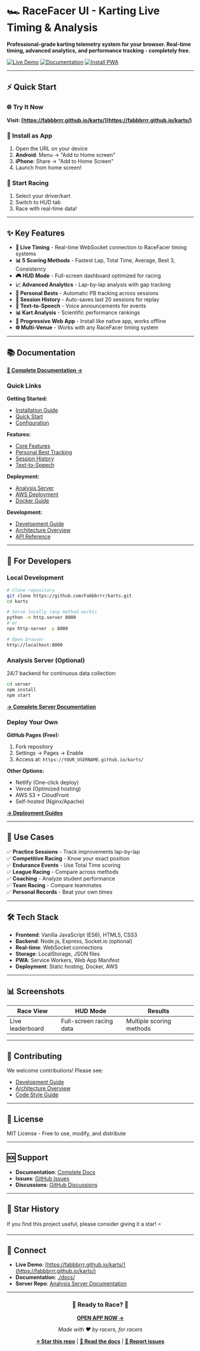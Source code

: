 # 🏎️ RaceFacer UI - Karting Live Timing & Analysis

**Professional-grade karting telemetry system for your browser. Real-time timing, advanced analytics, and performance tracking - completely free.**

[![Live Demo](https://img.shields.io/badge/Live-Demo-00ff88?style=for-the-badge)](https://fabbbrrr.github.io/karts/)
[![Documentation](https://img.shields.io/badge/Read-Documentation-blue?style=for-the-badge)](./docs/)
[![Install PWA](https://img.shields.io/badge/Install-Add%20to%20Home-orange?style=for-the-badge)](#-installation)

---

## ⚡ Quick Start

### 🌐 Try It Now
**Visit: [https://fabbbrrr.github.io/karts/](https://fabbbrrr.github.io/karts/)**

### 📱 Install as App
1. Open the URL on your device
2. **Android**: Menu → "Add to Home screen"
3. **iPhone**: Share → "Add to Home Screen"
4. Launch from home screen!

### 🏁 Start Racing
1. Select your driver/kart
2. Switch to HUD tab
3. Race with real-time data!

---

## ✨ Key Features

- **🏁 Live Timing** - Real-time WebSocket connection to RaceFacer timing systems
- **📊 5 Scoring Methods** - Fastest Lap, Total Time, Average, Best 3, Consistency
- **🎮 HUD Mode** - Full-screen dashboard optimized for racing
- **📈 Advanced Analytics** - Lap-by-lap analysis with gap tracking
- **🏅 Personal Bests** - Automatic PB tracking across sessions
- **📼 Session History** - Auto-saves last 20 sessions for replay
- **🎤 Text-to-Speech** - Voice announcements for events
- **📊 Kart Analysis** - Scientific performance rankings
- **💾 Progressive Web App** - Install like native app, works offline
- **🌐 Multi-Venue** - Works with any RaceFacer timing system

---

## 📚 Documentation

**[📖 Complete Documentation →](./docs/)**

### Quick Links

**Getting Started:**
- [Installation Guide](./docs/getting-started/installation.md)
- [Quick Start](./docs/getting-started/quick-start.md)
- [Configuration](./docs/getting-started/configuration.md)

**Features:**
- [Core Features](./docs/features/core-features.md)
- [Personal Best Tracking](./docs/features/personal-best.md)
- [Session History](./docs/features/session-history.md)
- [Text-to-Speech](./docs/features/text-to-speech.md)

**Deployment:**
- [Analysis Server](./docs/deployment/analysis-server.md)
- [AWS Deployment](./docs/deployment/aws.md)
- [Docker Guide](./docs/deployment/docker.md)

**Development:**
- [Development Guide](./docs/development/guide.md)
- [Architecture Overview](./docs/architecture/overview.md)
- [API Reference](./docs/api/)

---

## 🚀 For Developers

### Local Development

```bash
# Clone repository
git clone https://github.com/Fabbbrrr/karts.git
cd karts

# Serve locally (any method works)
python -m http.server 8000
# or
npx http-server -p 8000

# Open browser
http://localhost:8000
```

### Analysis Server (Optional)

24/7 backend for continuous data collection:

```bash
cd server
npm install
npm start
```

**[→ Complete Server Documentation](./docs/deployment/analysis-server.md)**

### Deploy Your Own

**GitHub Pages (Free):**
1. Fork repository
2. Settings → Pages → Enable
3. Access at: `https://YOUR_USERNAME.github.io/karts/`

**Other Options:**
- Netlify (One-click deploy)
- Vercel (Optimized hosting)
- AWS S3 + CloudFront
- Self-hosted (Nginx/Apache)

**[→ Deployment Guides](./docs/deployment/)**

---

## 🎯 Use Cases

✅ **Practice Sessions** - Track improvements lap-by-lap  
✅ **Competitive Racing** - Know your exact position  
✅ **Endurance Events** - Use Total Time scoring  
✅ **League Racing** - Compare across methods  
✅ **Coaching** - Analyze student performance  
✅ **Team Racing** - Compare teammates  
✅ **Personal Records** - Beat your own times  

---

## 🛠️ Tech Stack

- **Frontend**: Vanilla JavaScript (ES6), HTML5, CSS3
- **Backend**: Node.js, Express, Socket.io (optional)
- **Real-time**: WebSocket connections
- **Storage**: LocalStorage, JSON files
- **PWA**: Service Workers, Web App Manifest
- **Deployment**: Static hosting, Docker, AWS

---

## 📊 Screenshots

| Race View | HUD Mode | Results |
|-----------|----------|---------|
| Live leaderboard | Full-screen racing data | Multiple scoring methods |

---

## 🤝 Contributing

We welcome contributions! Please see:
- [Development Guide](./docs/development/guide.md)
- [Architecture Overview](./docs/architecture/overview.md)
- [Code Style Guide](./docs/development/code-style.md)

---

## 📝 License

MIT License - Free to use, modify, and distribute

---

## 🆘 Support

- **Documentation**: [Complete Docs](./docs/)
- **Issues**: [GitHub Issues](https://github.com/Fabbbrrr/karts/issues)
- **Discussions**: [GitHub Discussions](https://github.com/Fabbbrrr/karts/discussions)

---

## 🌟 Star History

If you find this project useful, please consider giving it a star! ⭐

---

## 📱 Connect

- **Live Demo**: [https://fabbbrrr.github.io/karts/](https://fabbbrrr.github.io/karts/)
- **Documentation**: [./docs/](./docs/)
- **Server Repo**: [Analysis Server Documentation](./docs/deployment/analysis-server.md)

---

<div align="center">

### 🏁 Ready to Race? 🏁

**[OPEN APP NOW →](https://fabbbrrr.github.io/karts/)**

*Made with ❤️ by racers, for racers*

**[⭐ Star this repo](https://github.com/Fabbbrrr/karts)** | **[📖 Read the docs](./docs/)** | **[🐛 Report issues](https://github.com/Fabbbrrr/karts/issues)**

</div>
